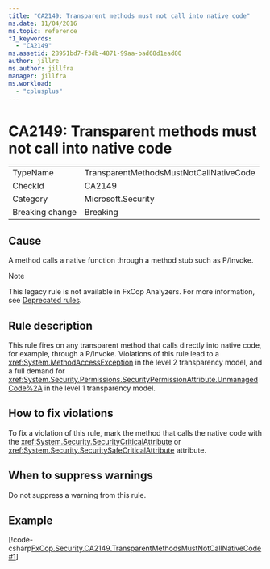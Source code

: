 ```yaml
---
title: "CA2149: Transparent methods must not call into native code"
ms.date: 11/04/2016
ms.topic: reference
f1_keywords:
  - "CA2149"
ms.assetid: 28951bd7-f3db-4871-99aa-bad68d1ead80
author: jillre
ms.author: jillfra
manager: jillfra
ms.workload:
  - "cplusplus"
---
```

# CA2149: Transparent methods must not call into native code

|||
|-|-|
|TypeName|TransparentMethodsMustNotCallNativeCode|
|CheckId|CA2149|
|Category|Microsoft.Security|
|Breaking change|Breaking|

## Cause
A method calls a native function through a method stub such as P/Invoke.

> [!NOTE]
> This legacy rule is not available in FxCop Analyzers. For more information, see [Deprecated rules](fxcop-rule-port-status.md#deprecated-rules).

## Rule description
This rule fires on any transparent method that calls directly into native code, for example, through a P/Invoke. Violations of this rule lead to a <xref:System.MethodAccessException> in the level 2 transparency model, and a full demand for <xref:System.Security.Permissions.SecurityPermissionAttribute.UnmanagedCode%2A> in the level 1 transparency model.

## How to fix violations
To fix a violation of this rule, mark the method that calls the native code with the <xref:System.Security.SecurityCriticalAttribute> or <xref:System.Security.SecuritySafeCriticalAttribute> attribute.

## When to suppress warnings
Do not suppress a warning from this rule.

## Example
[!code-csharp[FxCop.Security.CA2149.TransparentMethodsMustNotCallNativeCode#1](../code-quality/codesnippet/CSharp/ca2149-transparent-methods-must-not-call-into-native-code_1.cs)]
